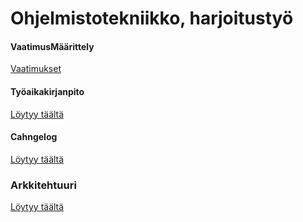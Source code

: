 # Ohjelmistotekniikko, harjoitustyö

#### VaatimusMäärittely

[Vaatimukset](https://github.com/modaralgayal/ot-harjoitustyo/blob/master/dokumentaatio/vaatimusmaarittely.md)


#### Työaikakirjanpito
[Löytyy täältä](https://github.com/modaralgayal/ot-harjoitustyo/blob/master/Tuntikirjanpito.md)

#### Cahngelog
[Löytyy täältä](https://github.com/modaralgayal/ot-harjoitustyo/blob/master/dokumentaatio/changelog.md)

### Arkkitehtuuri 
[Löytyy täältä](https://github.com/modaralgayal/ot-harjoitustyo/blob/master/TicTacToe/dokumentaatio/arkkitehtuuri.md)